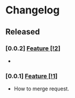 # Changelog

## Released

### [0.0.2] [Feature [!2]](https://github.com/ElenaGhn/social-media/pull/2)

- 

### [0.0.1] [Feature [!1]](https://github.com/ElenaGhn/social-media/pull/1)

- How to merge request.


